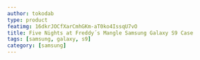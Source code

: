 ```yaml
---
author: tokodab
type: product
featimg: 16dkrJOCfXarCmhGKm-aT0ko4IssqU7vO
title: Five Nights at Freddy´s Mangle Samsung Galaxy S9 Case
tags: [samsung, galaxy, s9]
category: [samsung]
---
```

